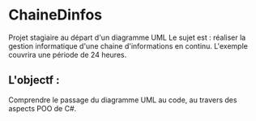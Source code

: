 # ChaineDinfos
Projet stagiaire au départ d'un diagramme UML
Le sujet est : réaliser la gestion informatique d'une chaine d'informations en continu. L'exemple couvrira une période de 24 heures. 

## L'objectf : 
Comprendre le passage du diagramme UML au code, au travers des aspects POO de C#.  


